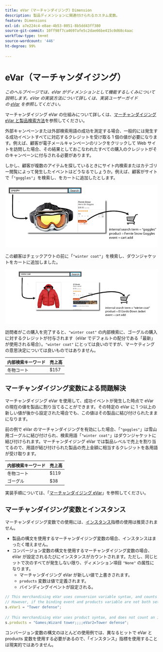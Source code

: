 ```yaml
---
title: eVar（マーチャンダイジング）Dimension
description: 製品ディメンションに関連付けられるカスタム変数。
feature: Dimensions
exl-id: a7e224c4-e8ae-4b53-8051-8b5dd43ff380
source-git-commit: 10ff98f7ca4697afe5c2dae66be415c0d68c4aac
workflow-type: tm+mt
source-wordcount: '446'
ht-degree: 99%

---
```


# eVar（マーチャンダイジング）

*このヘルプページでは、eVar がディメンションとして機能するしくみについて説明します。eVar の実装方法について詳しくは、実装ユーザーガイドの [eVar](/help/implement/vars/page-vars/evar.md) を参照してください。*

マーチャンダイジング eVar の仕組みについて詳しくは、[マーチャンダイジング eVar と製品検索方法](https://experienceleague.adobe.com/docs/analytics/admin/admin-tools/conversion-variables/merchandising-evars.html?lang=ja)を参照してください。

外部キャンペーンまたは外部検索用語の成功を測定する場合、一般的には発生する成功イベントすべてに対応するクレジットを受け取る 1 個の値が必要になります。例えば、顧客が電子メールキャンペーンのリンクをクリックして Web サイトを訪問した場合、その結果としておこなわれたすべての購入のクレジットがそのキャンペーンに付与される必要があります。

しかし、顧客が複数のアイテムを探しているときにサイト内検索またはカテゴリー閲覧によって発生したイベントはどうなるでしょうか。例えば、顧客がサイトで「`"goggles"`」を検索し、をカートに追加したとします。

![ゴーグルの例](assets/merch-example-goggles.png)

この顧客はチェックアウトの前に「`"winter coat"`」を検索し、ダウンジャケットをカートに追加しました。

![コートの例](assets/merch-example-coat.png)

訪問者がこの購入を完了すると、`"winter coat"` の内部検索に、ゴーグルの購入に対するクレジットが付与されます（eVar でデフォルトの配分である「最新」が使用される場合）。`"winter coat"` にとっては良いのですが、マーケティングの意思決定については良いものではありません。

| 内部検索キーワード | 売上高 |
|---|---|
| 冬物コート | $157 |

## マーチャンダイジング変数による問題解決

マーチャンダイジング eVar を使用して、成功イベントが発生した時点で eVar の現在の値を製品に割り当てることができます。その特定の eVar に 1 つ以上の新しい値が後から設定された場合でも、この値はその製品に結び付けられたままになります。

前の例で eVar のマーチャンダイジングを有効にした場合、「`"goggles"`」は雪山用ゴーグルに結び付けられ、検索用語「`"winter coat"`」はダウンジャケットに結び付けられます。マーチャンダイジング eVar では製品レベルで売上を割り当てるので、用語が結び付けられた製品の売上金額に相当するクレジットを各用語が受け取ります。

| 内部検索キーワード | 売上高 |
|---|---|
| 冬物コート | $119 |
| ゴーグル | $38 |

実装手順については、「[マーチャンダイジング eVar](/help/implement/vars/page-vars/evar-merchandising.md)」を参照してください。

## マーチャンダイジング変数とインスタンス

マーチャンダイジング変数での使用には、[インスタンス](../metrics/instances.md)指標の使用は推奨されません。

* 製品の構文を使用するマーチャンダイジング変数の場合、インスタンスはまったく増えません。
* コンバージョン変数の構文を使用するマーチャンダイジング変数の場合、eVar が設定されるたびにインスタンスがカウントされます。ただし、同じヒットで次のすべてが発生しない限り、ディメンション項目 `"None"` の属性になります。
   * マーチャンダイジング eVar が新しい値で上書きされます。
   * `products` 変数は値で定義されます。
   * バインディングイベントが設定される。

```js
// This merchandising eVar uses conversion variable syntax, and counts an instance.
// However, if the binding event and products variable are not both set, the instance attributes to "None".
s.eVar1 = "Tower defense";

// This merchandising eVar uses product syntax, and does not count an instance.
s.products = "Games;Wizard tower;;;;eVar2=Tower defense";
```

コンバージョン変数の構文のほとんどの使用例では、異なるヒットで eVar と products 変数を使用する必要があるので、「インスタンス」指標を使用することは現実的ではありません。

